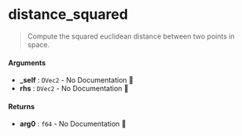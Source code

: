 # distance\_squared

>  Compute the squared euclidean distance between two points in space.

#### Arguments

- **\_self** : `DVec2` \- No Documentation 🚧
- **rhs** : `DVec2` \- No Documentation 🚧

#### Returns

- **arg0** : `f64` \- No Documentation 🚧